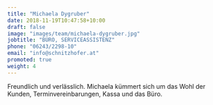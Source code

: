 ```yaml
---
title: "Michaela Dygruber"
date: 2018-11-19T10:47:58+10:00
draft: false
image: "images/team/michaela-dygruber.jpg"
jobtitle: "BÜRO, SERVICEASSISTENZ"
phone: "06243/2298-10"
email: "info@schnitzhofer.at"
promoted: true
weight: 4
---
```


Freundlich und verlässlich. Michaela kümmert sich um das Wohl der Kunden, Terminvereinbarungen, Kassa und das Büro.
